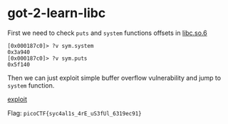 # got-2-learn-libc

First we need to check `puts` and `system` functions offsets in [libc.so.6](libc.so.6)

```
[0x000187c0]> ?v sym.system
0x3a940
[0x000187c0]> ?v sym.puts
0x5f140
```

Then we can just exploit simple buffer overflow vulnerability and jump to `system` function.

[exploit](exploit.py)

Flag: `picoCTF{syc4al1s_4rE_uS3fUl_6319ec91}`